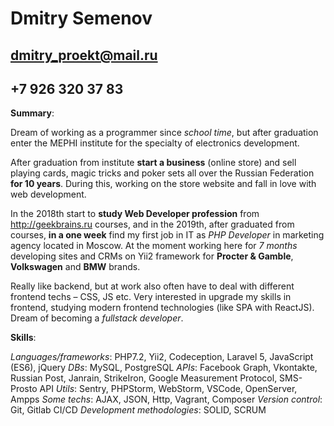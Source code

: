# Dmitry Semenov #
## dmitry_proekt@mail.ru ##
## +7 926 320 37 83 ##

**Summary**:

Dream of working as a programmer since *school time*, but after graduation enter the MEPHI institute for the specialty of electronics development. 

After graduation from institute **start a business** (online store) and sell playing cards, magic tricks and poker sets all over the Russian Federation **for 10 years**. During this, working on the store website and fall in love with web development. 

In the 2018th start to **study Web Developer profession** from http://geekbrains.ru courses, and in the 2019th, after graduated from courses, **in a one week** find my first job in IT as *PHP Developer* in marketing agency located in Moscow. At the moment working here for *7 months* developing sites and CRMs on Yii2 framework for **Procter & Gamble**, **Volkswagen** and **BMW** brands.

Really like backend, but at work also often have to deal with different frontend techs – CSS, JS etc. Very interested in upgrade my skills in frontend, studying modern frontend technologies (like SPA with ReactJS). Dream of becoming a *fullstack developer*.

**Skills**:

*Languages/frameworks*: PHP7.2, Yii2, Codeception, Laravel 5, JavaScript (ES6), jQuery
*DBs*: MySQL, PostgreSQL
*APIs*: Facebook Graph, Vkontakte, Russian Post, Janrain, StrikeIron, Google Measurement Protocol, SMS-Prosto API
*Utils*: Sentry, PHPStorm, WebStorm, VSCode, OpenServer, Ampps
*Some techs*: AJAX, JSON, Http, Vagrant, Composer
*Version control*: Git, Gitlab CI/CD
*Development methodologies*: SOLID, SCRUM
